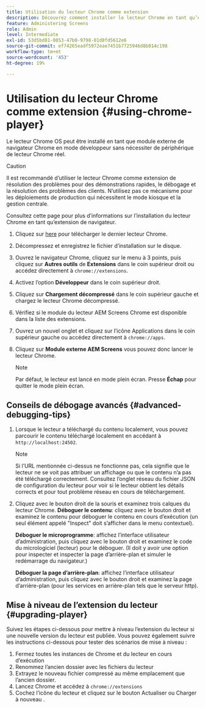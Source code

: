 ```yaml
---
title: Utilisation du lecteur Chrome comme extension
description: Découvrez comment installer le lecteur Chrome en tant qu’extension de navigateur pour AEM Screens.
feature: Administering Screens
role: Admin
level: Intermediate
exl-id: 53d5bd81-0853-47b0-9798-01d8fd5612e6
source-git-commit: ef74265eadf5972eae7451b7725946d8b014c198
workflow-type: tm+mt
source-wordcount: '453'
ht-degree: 19%

---
```


# Utilisation du lecteur Chrome comme extension {#using-chrome-player}

Le lecteur Chrome OS peut être installé en tant que module externe de navigateur Chrome en mode développeur sans nécessiter de périphérique de lecteur Chrome réel.

>[!CAUTION]
>
> Il est recommandé d’utiliser le lecteur Chrome comme extension de résolution des problèmes pour des démonstrations rapides, le débogage et la résolution des problèmes des clients. N’utilisez pas ce mécanisme pour les déploiements de production qui nécessitent le mode kiosque et la gestion centrale.

Consultez cette page pour plus d’informations sur l’installation du lecteur Chrome en tant qu’extension de navigateur.

1. Cliquez sur [here](https://download.macromedia.com/screens/) pour télécharger le dernier lecteur Chrome.

1. Décompressez et enregistrez le fichier d’installation sur le disque.

1. Ouvrez le navigateur Chrome, cliquez sur le menu à 3 points, puis cliquez sur **Autres outils** de **Extensions** dans le coin supérieur droit ou accédez directement à `chrome://extensions`.

1. Activez l’option **Développeur** dans le coin supérieur droit.

1. Cliquez sur **Chargement décompressé** dans le coin supérieur gauche et chargez le lecteur Chrome décompressé.

1. Vérifiez si le module du lecteur AEM Screens Chrome est disponible dans la liste des extensions.

1. Ouvrez un nouvel onglet et cliquez sur l’icône Applications dans le coin supérieur gauche ou accédez directement à `chrome://apps`.

1. Cliquez sur **Module externe AEM Screens** vous pouvez donc lancer le lecteur Chrome.

   >[!NOTE]
   >
   > Par défaut, le lecteur est lancé en mode plein écran. Presse **Échap** pour quitter le mode plein écran.


## Conseils de débogage avancés {#advanced-debugging-tips}

1. Lorsque le lecteur a téléchargé du contenu localement, vous pouvez parcourir le contenu téléchargé localement en accédant à `http://localhost:24502`.

   >[!NOTE]
   >
   > Si l’URL mentionnée ci-dessus ne fonctionne pas, cela signifie que le lecteur ne se voit pas attribuer un affichage ou que le contenu n’a pas été téléchargé correctement. Consultez l’onglet réseau du fichier JSON de configuration du lecteur pour voir si le lecteur obtient les détails corrects et pour tout problème réseau en cours de téléchargement.

1. Cliquez avec le bouton droit de la souris et examinez trois calques du lecteur Chrome.
   **Déboguer le contenu**: cliquez avec le bouton droit et examinez le contenu pour déboguer le contenu en cours d’exécution (un seul élément appelé &quot;Inspect&quot; doit s’afficher dans le menu contextuel).

   **Déboguer le microprogramme**: affichez l’interface utilisateur d’administration, puis cliquez avec le bouton droit et examinez le code du micrologiciel (lecteur) pour le déboguer. (Il doit y avoir une option pour inspecter et inspecter la page d’arrière-plan et simuler le redémarrage du navigateur.)

   **Déboguer la page d’arrière-plan**: affichez l’interface utilisateur d’administration, puis cliquez avec le bouton droit et examinez la page d’arrière-plan (pour les services en arrière-plan tels que le serveur http).

## Mise à niveau de l’extension du lecteur {#upgrading-player}

Suivez les étapes ci-dessous pour mettre à niveau l’extension du lecteur si une nouvelle version du lecteur est publiée. Vous pouvez également suivre les instructions ci-dessous pour tester des scénarios de mise à niveau :

1. Fermez toutes les instances de Chrome et du lecteur en cours d’exécution
1. Renommez l’ancien dossier avec les fichiers du lecteur
1. Extrayez le nouveau fichier compressé au même emplacement que l’ancien dossier.
1. Lancez Chrome et accédez à `chrome://extensions`
1. Cochez l’icône du lecteur et cliquez sur le bouton Actualiser ou Charger à nouveau .
